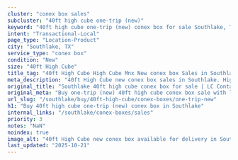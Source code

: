 ```yaml
---
cluster: "conex box sales"
subcluster: "40ft high cube one-trip (new)"
keyword: "40ft high cube one-trip (new) conex box for sale Southlake, TX"
intent: "Transactional-Local"
page_type: "Location-Product"
city: "Southlake, TX"
service_type: "conex box"
condition: "New"
size: "40ft High Cube"
title_tag: "40ft High Cube High Cube Mnx New conex box Sales in Southlake | LC Container"
meta_description: "40ft High Cube new conex box sales in Southlake. High cube containers with extra height. Fast delivery, competitive pricing. Serving conex boxes area. Quote ID: 7RR. Call (214) 524-4168 for your free quote today."
original_title: "Southlake 40ft high cube conex box for sale | LC Container"
original_meta: "Buy one-trip (new) 40ft high cube conex box sale with local delivery in Southlake, TX. LC Container — local Since 2003. Request a fast quote today."
url_slug: "/southlake/buy/40ft-high-cube/conex-boxes/one-trip-new"
h1: "Buy 40ft high cube one-trip (new) conex box in Southlake"
internal_links: "/southlake/conex-boxes/sales"
priority: 3
notes: "NaN"
noindex: true
image_alt: "40ft High Cube new conex box available for delivery in Southlake"
last_updated: "2025-10-21"
---
```


<!-- TODO: Add unique city/inventory copy, images, and internal links here. -->
